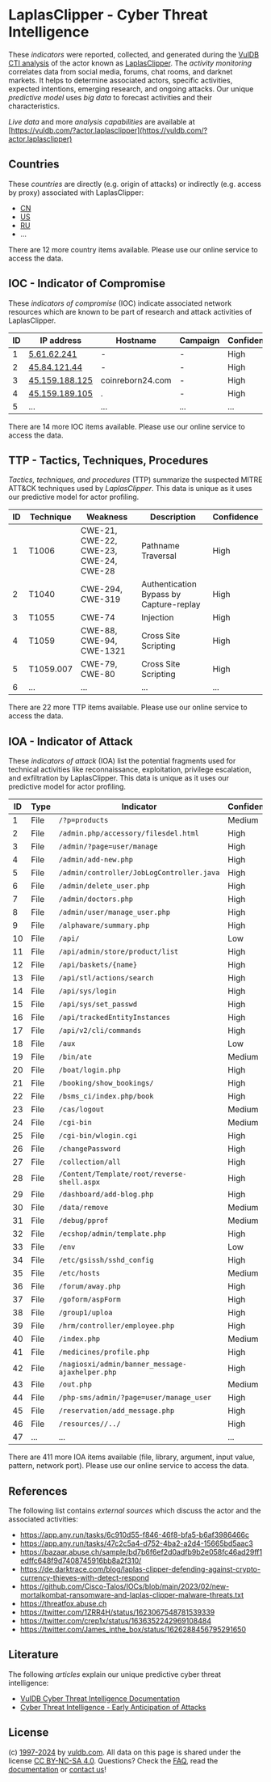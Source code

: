 # LaplasClipper - Cyber Threat Intelligence

These _indicators_ were reported, collected, and generated during the [VulDB CTI analysis](https://vuldb.com/?kb.cti) of the actor known as [LaplasClipper](https://vuldb.com/?actor.laplasclipper). The _activity monitoring_ correlates data from social media, forums, chat rooms, and darknet markets. It helps to determine associated actors, specific activities, expected intentions, emerging research, and ongoing attacks. Our unique _predictive model_ uses _big data_ to forecast activities and their characteristics.

_Live data_ and more _analysis capabilities_ are available at [https://vuldb.com/?actor.laplasclipper](https://vuldb.com/?actor.laplasclipper)

## Countries

These _countries_ are directly (e.g. origin of attacks) or indirectly (e.g. access by proxy) associated with LaplasClipper:

* [CN](https://vuldb.com/?country.cn)
* [US](https://vuldb.com/?country.us)
* [RU](https://vuldb.com/?country.ru)
* ...

There are 12 more country items available. Please use our online service to access the data.

## IOC - Indicator of Compromise

These _indicators of compromise_ (IOC) indicate associated network resources which are known to be part of research and attack activities of LaplasClipper.

ID | IP address | Hostname | Campaign | Confidence
-- | ---------- | -------- | -------- | ----------
1 | [5.61.62.241](https://vuldb.com/?ip.5.61.62.241) | - | - | High
2 | [45.84.121.44](https://vuldb.com/?ip.45.84.121.44) | - | - | High
3 | [45.159.188.125](https://vuldb.com/?ip.45.159.188.125) | coinreborn24.com | - | High
4 | [45.159.189.105](https://vuldb.com/?ip.45.159.189.105) | . | - | High
5 | ... | ... | ... | ...

There are 14 more IOC items available. Please use our online service to access the data.

## TTP - Tactics, Techniques, Procedures

_Tactics, techniques, and procedures_ (TTP) summarize the suspected MITRE ATT&CK techniques used by _LaplasClipper_. This data is unique as it uses our predictive model for actor profiling.

ID | Technique | Weakness | Description | Confidence
-- | --------- | -------- | ----------- | ----------
1 | T1006 | CWE-21, CWE-22, CWE-23, CWE-24, CWE-28 | Pathname Traversal | High
2 | T1040 | CWE-294, CWE-319 | Authentication Bypass by Capture-replay | High
3 | T1055 | CWE-74 | Injection | High
4 | T1059 | CWE-88, CWE-94, CWE-1321 | Cross Site Scripting | High
5 | T1059.007 | CWE-79, CWE-80 | Cross Site Scripting | High
6 | ... | ... | ... | ...

There are 22 more TTP items available. Please use our online service to access the data.

## IOA - Indicator of Attack

These _indicators of attack_ (IOA) list the potential fragments used for technical activities like reconnaissance, exploitation, privilege escalation, and exfiltration by LaplasClipper. This data is unique as it uses our predictive model for actor profiling.

ID | Type | Indicator | Confidence
-- | ---- | --------- | ----------
1 | File | `/?p=products` | Medium
2 | File | `/admin.php/accessory/filesdel.html` | High
3 | File | `/admin/?page=user/manage` | High
4 | File | `/admin/add-new.php` | High
5 | File | `/admin/controller/JobLogController.java` | High
6 | File | `/admin/delete_user.php` | High
7 | File | `/admin/doctors.php` | High
8 | File | `/admin/user/manage_user.php` | High
9 | File | `/alphaware/summary.php` | High
10 | File | `/api/` | Low
11 | File | `/api/admin/store/product/list` | High
12 | File | `/api/baskets/{name}` | High
13 | File | `/api/stl/actions/search` | High
14 | File | `/api/sys/login` | High
15 | File | `/api/sys/set_passwd` | High
16 | File | `/api/trackedEntityInstances` | High
17 | File | `/api/v2/cli/commands` | High
18 | File | `/aux` | Low
19 | File | `/bin/ate` | Medium
20 | File | `/boat/login.php` | High
21 | File | `/booking/show_bookings/` | High
22 | File | `/bsms_ci/index.php/book` | High
23 | File | `/cas/logout` | Medium
24 | File | `/cgi-bin` | Medium
25 | File | `/cgi-bin/wlogin.cgi` | High
26 | File | `/changePassword` | High
27 | File | `/collection/all` | High
28 | File | `/Content/Template/root/reverse-shell.aspx` | High
29 | File | `/dashboard/add-blog.php` | High
30 | File | `/data/remove` | Medium
31 | File | `/debug/pprof` | Medium
32 | File | `/ecshop/admin/template.php` | High
33 | File | `/env` | Low
34 | File | `/etc/gsissh/sshd_config` | High
35 | File | `/etc/hosts` | Medium
36 | File | `/forum/away.php` | High
37 | File | `/goform/aspForm` | High
38 | File | `/group1/uploa` | High
39 | File | `/hrm/controller/employee.php` | High
40 | File | `/index.php` | Medium
41 | File | `/medicines/profile.php` | High
42 | File | `/nagiosxi/admin/banner_message-ajaxhelper.php` | High
43 | File | `/out.php` | Medium
44 | File | `/php-sms/admin/?page=user/manage_user` | High
45 | File | `/reservation/add_message.php` | High
46 | File | `/resources//../` | High
47 | ... | ... | ...

There are 411 more IOA items available (file, library, argument, input value, pattern, network port). Please use our online service to access the data.

## References

The following list contains _external sources_ which discuss the actor and the associated activities:

* https://app.any.run/tasks/6c910d55-f846-46f8-bfa5-b6af3986466c
* https://app.any.run/tasks/47c2c5a4-d752-4ba2-a2d4-15665bd5aac3
* https://bazaar.abuse.ch/sample/bd7b6f6ef2d0adfb9b2e058fc46ad29ff1edffc648f9d7408745916bb8a2f310/
* https://de.darktrace.com/blog/laplas-clipper-defending-against-crypto-currency-thieves-with-detect-respond
* https://github.com/Cisco-Talos/IOCs/blob/main/2023/02/new-mortalkombat-ransomware-and-laplas-clipper-malware-threats.txt
* https://threatfox.abuse.ch
* https://twitter.com/1ZRR4H/status/1623067548781539339
* https://twitter.com/crep1x/status/1636352242969108484
* https://twitter.com/James_inthe_box/status/1626288456795291650

## Literature

The following _articles_ explain our unique predictive cyber threat intelligence:

* [VulDB Cyber Threat Intelligence Documentation](https://vuldb.com/?kb.cti)
* [Cyber Threat Intelligence - Early Anticipation of Attacks](https://www.scip.ch/en/?labs.20201022)

## License

(c) [1997-2024](https://vuldb.com/?kb.changelog) by [vuldb.com](https://vuldb.com/?kb.about). All data on this page is shared under the license [CC BY-NC-SA 4.0](https://creativecommons.org/licenses/by-nc-sa/4.0/). Questions? Check the [FAQ](https://vuldb.com/?kb.faq), read the [documentation](https://vuldb.com/?kb) or [contact us](https://vuldb.com/?contact)!
